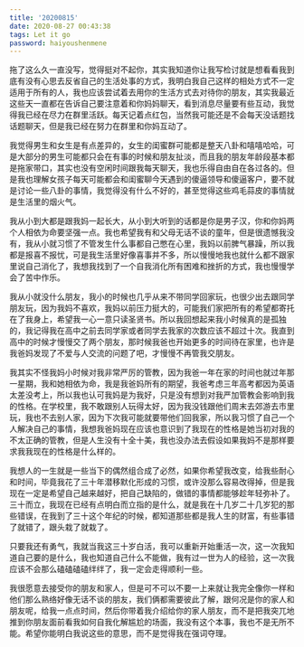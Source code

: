 ```yaml
---
title: '20200815'
date: 2020-08-27 00:43:38
tags: Let it go
password: haiyoushenmene
---
```


拖了这么久一直没写，觉得挺对不起你，其实我知道你让我写检讨就是想看看我到底有没有心思去反省自己的生活处事的方式，我明白我自己这样的相处方式不一定适用于所有的人，我也应该尝试着去用你的生活方式去对待你的朋友，其实我最近这些天一直都在告诉自己要注意着和你妈妈聊天，看到消息尽量要有些互动，我觉得我已经在尽力在群里活跃。每天记着点红包，当然我可能还是不会每天没话题找话题聊天，但是我已经在努力在群里和你妈互动了。

我觉得男生和女生是有点差异的，女生的闺蜜群可能都是整天八卦和嘻嘻哈哈，可是大部分的男生可能都只会在有事的时候和朋友扯淡，而且我的朋友年龄段基本都是拖家带口，其实也没有空闲时间跟我每天聊天，我也乐得自由自在各过各的。但是我也理解女孩子每天可能都会和闺蜜聊今天遇到的傻逼领导和傻逼客户，要不就是讨论一些八卦的事情，我觉得没有什么不好的，甚至觉得这些鸡毛蒜皮的事情就是生活里的烟火气。

我从小到大都是跟我妈一起长大，从小到大听到的话都是你是男子汉，你和你妈两个人相依为命要坚强一点。我也希望我有和父母无话不谈的童年，但是很遗憾我没有，我从小就习惯了不管发生什么事都自己憋在心里，我妈以前脾气暴躁，所以我都是报喜不报忧，可是我生活里好像喜事并不多，所以慢慢地我也就什么都不跟家里说自己消化了，我想我找到了一个自我消化所有困难和挫折的方式，我也慢慢学会了苦中作乐。

我从小就没什么朋友，我小的时候也几乎从来不带同学回家玩，也很少出去跟同学朋友玩，因为我妈不喜欢，我妈以前压力挺大的，可能我们家把所有的希望都寄托在了我身上，希望我一心一意只读圣贤书。所以我回想起来我小时候真的是孤独的，我记得我在高中之前去同学家或者同学去我家的次数应该不超过十次。我直到高中的时候才慢慢交了两个朋友，那时候我爸也开始更多的时间待在家里，也许是我爸妈发现了不爱与人交流的问题了吧，才慢慢不再管我交朋友。

我其实不怪我妈小时候对我非常严厉的管教，因为我爸一年在家的时间也就过年那一星期，我和她相依为命，我是我爸妈所有的期望，我爸考虑三年高考都因为英语太差没考上，所以我也认可我妈是为我好，只是没有想到对我严加管教会影响到我的性格。在学校里，我不敢跟别人玩得太好，因为我没钱跟他们周末去郊游去市里玩，我也不去别人家，因为下次我可能就要带他们回我家，所以我习惯了自己一个人解决自己的事情，我想我爸妈现在应该也意识到了我现在的性格是她当初对我的不太正确的管教，但是人生没有十全十美，我也没办法去假设如果我妈不是那样要求我我现在的性格是什么样的。

我想人的一生就是一些当下的偶然组合成了必然，如果你希望我改变，给我些耐心和时间，毕竟我花了三十年潜移默化形成的习惯，或许没那么容易改得掉，但是我现在一定是希望自己越来越好，把自己缺陷的，做错的事情都能够趁年轻弥补了。
三十而立，我现在已经有点明白而立指的是什么，就是我在十几岁二十几岁犯的那些错误，在我到了三十这个年纪的时候，都知道那些都是我人生的财富，有些事错了就错了，跟头栽了就栽了。

只要我还有勇气，我就当我这三十岁白活，我可以重新开始重活一次，这一次我知道自己要的是什么，我也知道自己什么不能做，我有过一世为人的经验，这一次我应该不会那么磕磕磕磕绊绊了，我一定会走得顺利一些。

我很愿意去接受你的朋友和家人，但是可不可以不要一上来就让我完全像你一样和他们那么熟络好像无话不谈的朋友，我们俩都需要彼此了解，跟何况是你的家人和朋友呢，给我一点点时间，然后你带着我介绍给你的家人朋友，而不是把我突兀地推到你朋友面前看我如何自我化解尴尬的场面，我没有这个本事，我也不是无所不能。希望你能明白我说这些的意思，而不是觉得我在强词夺理。